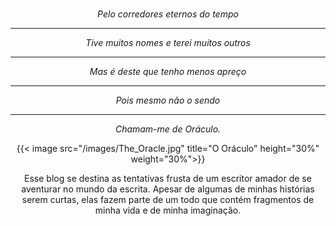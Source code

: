 # 

<style>
.image {

}
</style>
*<center>Pelo corredores eternos do tempo</center>*
*<hr><center>Tive muitos nomes e terei muitos outros*
*<hr><center>Mas é deste que tenho menos apreço</center>*
*<hr><center>Pois mesmo não o sendo</center>*
*<hr><center>Chamam-me de Oráculo.</center>*

{{< image src="/images/The_Oracle.jpg" title="O Oráculo" height="30%" weight="30%">}}

Esse blog se destina as tentativas frusta de um escritor amador de se aventurar no mundo da escrita.
Apesar de algumas de minhas histórias serem curtas, elas fazem parte de um todo que contém fragmentos de minha vida e de minha imaginação.


